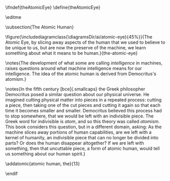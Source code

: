 \ifndef{theAtomicEye}
\define{theAtomicEye}

\editme

\subsection{The Atomic Human}

\figure{\includediagramclass{\diagramsDir/ai/atomic-eye}{45%}}{The Atomic Eye, by slicing away aspects of the human that we used to believe to be unique to us, but are now the preserve of the machine, we learn something about what it means to be human.}{the-atomic-eye}

\notes{The development of what some are calling *intelligence* in machines, raises questions around what machine intelligence means for our intelligence. The idea of the atomic human is derived from Democritus's atomism.}

\notes{In the fifth century [bce]{.smallcaps} the Greek philosopher Democritus
posed a similar question about our physical universe. He imagined
cutting physical matter into pieces in a repeated process: cutting a
piece, then taking one of the cut pieces and cutting it again so that
each time it becomes smaller and smaller. Democritus believed this
process had to stop somewhere, that we would be left with an indivisible
piece. The Greek word for indivisible is *atom*, and so this theory was
called *atomism*. This book considers this question, but in a different
domain, asking: As the machine slices away portions of human
capabilities, are we left with a kernel of humanity, an indivisible
piece that can no longer be divided into parts? Or does the human
disappear altogether? If we are left with something, then that
uncuttable piece, a form of atomic human, would tell us something about
our human spirit.}

\addatomic{atomic human, the}{13}

\endif
